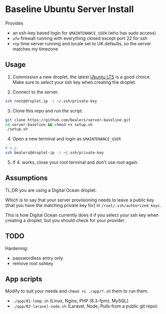 # Baseline Ubuntu Server Install

Provides
- an ssh-key based login for `$MAINTENANCE_USER` (who has sudo access)
- `ufw` firewall running with everything closed except port 22 for ssh
- `ntp` time server running and locale set to UK defaults, so the server matches my timezone

## Usage

1) Commission a new droplet, the latest [Ubuntu LTS](https://releases.ubuntu.com/) is a good choice. Make sure to select your ssh key when creating the droplet.

2) Connect to the server.

```bash
ssh root@droplet.ip -i ~/.ssh/private-key
```

3) Clone this repo and run the script.
```bash
git clone https://github.com/bealers/server-baseline.git
cd server-baseline && chmod +x setup.sh
./setup.sh
```

4) Open a new terminal and login as `$MAINTENANCE_USER`

```bash
# e.g.
ssh bealers@droplet-ip -i ~/.ssh/private-key
```

5) If 4. works, close your root terminal and don't use root again.

## Assumptions

TL;DR you are using a Digital Ocean droplet.

Which is to say that your server provisioning needs to leave a public key (that you have the matching private key for) in `/root/.ssh/authorized_keys`.

This is how Digital Ocean currently does it if you select your ssh key when creating a droplet, but you should check for your provider.

## TODO

Hardening:
- passwordless entry only
- remove root sshkey

## App scripts

Modify to suit your needs and `chmod +x ./app/*.sh` them to run them.

- `./app/01-lemp.sh` (Linux, Nginx, PHP (8.3-fpm), MySQL)
- `./app/02-laravel-node.sh` (Laravel, Node, Pulls from a public git repo)
